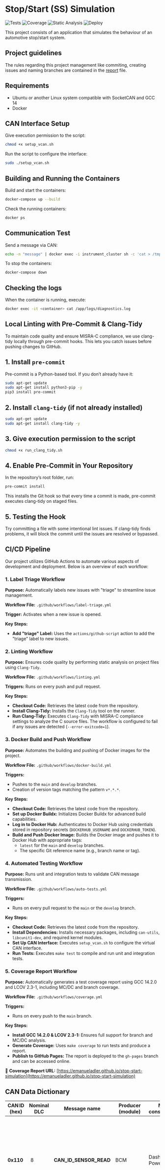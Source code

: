 # Stop/Start (SS) Simulation

![Tests](https://github.com/EmanuelAdler/stop-start-simulation/actions/workflows/auto-tests.yml/badge.svg)
![Coverage](https://github.com/EmanuelAdler/stop-start-simulation/actions/workflows/coverage.yml/badge.svg)
![Static Analysis](https://github.com/EmanuelAdler/stop-start-simulation/actions/workflows/linting.yml/badge.svg)
![Deploy](https://github.com/EmanuelAdler/stop-start-simulation/actions/workflows/docker-build.yml/badge.svg)

This project consists of an application that simulates the behaviour of an automotive stop/start system.

## Project guidelines
The rules regarding this project management like commiting, creating issues and naming branches are contained in the [report](report.md) file.

## Requirements  
- Ubuntu or another Linux system compatible with SocketCAN and GCC 14
- Docker  

## CAN Interface Setup  
Give execution permission to the script:  
```sh
chmod +x setup_vcan.sh
```
Run the script to configure the interface:
```sh
sudo ./setup_vcan.sh
```

## Building and Running the Containers
Build and start the containers:
```sh
docker-compose up --build
```

Check the running containers:
```sh
docker ps
```

## Communication Test
Send a message via CAN:
```sh
echo -n "message" | docker exec -i instrument_cluster sh -c 'cat > /tmp/command_pipe'
```

To stop the containers:
```sh
docker-compose down
```

## Checking the logs
When the container is running, execute:
```sh
docker exec -it <container> cat /app/logs/diagnostics.log
```

## Local Linting with Pre-Commit & Clang-Tidy
To maintain code quality and ensure MISRA-C compliance, we use clang-tidy locally through pre-commit hooks. This lets you catch issues before pushing changes to GitHub.

## 1. Install `pre-commit`
Pre-commit is a Python-based tool. If you don’t already have it:
```sh
sudo apt-get update
sudo apt-get install python3-pip -y
pip3 install pre-commit
```

## 2. Install `clang-tidy` (if not already installed)
```sh
sudo apt-get update
sudo apt-get install clang-tidy -y
```

## 3. Give execution permission to the script
```sh
chmod +x run_clang_tidy.sh
```

## 4. Enable Pre-Commit in Your Repository
In the repository’s root folder, run:
```sh
pre-commit install
```
This installs the Git hook so that every time a commit is made, pre-commit executes clang-tidy on staged files.

## 5. Testing the Hook
Try committing a file with some intentional lint issues.
If clang-tidy finds problems, it will block the commit until the issues are resolved or bypassed.

## CI/CD Pipeline

Our project utilizes GitHub Actions to automate various aspects of development and deployment. Below is an overview of each workflow:

### 1. Label Triage Workflow

**Purpose:** Automatically labels new issues with "triage" to streamline issue management.

**Workflow File:** `.github/workflows/label-triage.yml`

**Trigger:** Activates when a new issue is opened.

**Key Steps:**
- **Add "triage" Label:** Uses the `actions/github-script` action to add the "triage" label to new issues.

### 2. Linting Workflow

**Purpose:** Ensures code quality by performing static analysis on project files using `Clang-Tidy`.

**Workflow File:** `.github/workflows/linting.yml`

**Triggers:** Runs on every push and pull request.

**Key Steps:**
- **Checkout Code:** Retrieves the latest code from the repository.
- **Install Clang-Tidy:** Installs the `Clang-Tidy` tool on the runner.
- **Run Clang-Tidy:** Executes `Clang-Tidy` with MISRA-C compliance settings to analyze the C source files. The workflow is configured to fail if any issues are detected (`--error-exitcode=1`).

### 3. Docker Build and Push Workflow

**Purpose:** Automates the building and pushing of Docker images for the project.

**Workflow File:** `.github/workflows/docker-build.yml`

**Triggers:**
- Pushes to the `main` and `develop` branches.
- Creation of version tags matching the pattern `v*.*.*`.

**Key Steps:**
- **Checkout Code:** Retrieves the latest code from the repository.
- **Set up Docker Buildx:** Initializes Docker Buildx for advanced build capabilities.
- **Log in to Docker Hub:** Authenticates to Docker Hub using credentials stored in repository secrets (`DOCKERHUB_USERNAME` and `DOCKERHUB_TOKEN`).
- **Build and Push Docker Image:** Builds the Docker image and pushes it to Docker Hub with appropriate tags:
  - `latest` for the `main` and `develop` branches.
  - The specific Git reference name (e.g., branch name or tag).

### 4. Automated Testing Workflow

**Purpose:** Runs unit and integration tests to validate CAN message transmission.

**Workflow File:** `.github/workflows/auto-tests.yml`

**Triggers:**
- Runs on every pull request to the `main` or the `develop` branch.

**Key Steps:**
- **Checkout Code:** Retrieves the latest code from the repository.
- **Install Dependencies:** Installs necessary packages, including `can-utils`, `libcunit1-dev`, and required kernel modules.
- **Set Up CAN Interface:** Executes `setup_vcan.sh` to configure the virtual CAN interface.
- **Run Tests:** Executes `make test` to compile and run unit and integration tests.

### 5. Coverage Report Workflow
**Purpose:** Automatically generates a test coverage report using GCC 14.2.0 and LCOV 2.3-1, including MC/DC and branch coverage.

**Workflow File:** `.github/workflows/coverage.yml`

**Triggers:**
- Runs on every push to the `main` branch.

**Key Steps:**
- **Install GCC 14.2.0 & LCOV 2.3-1:** Ensures full support for branch and MC/DC analysis.
- **Generate Coverage:** Uses `make coverage` to run tests and produce a report.
- **Publish to GitHub Pages:** The report is deployed to the `gh-pages` branch and can be accessed online.

📄 **Coverage Report URL:** [https://emanueladler.github.io/stop-start-simulation](https://emanueladler.github.io/stop-start-simulation)

## CAN Data Dictionary

| CAN ID (hex) | Nominal DLC | Message name | Producer (module) | Main consumer(s) | Payload layout (byte offset → signal) | Notes |
|--------------|------------|------------------------|-------------------|------------------|---------------------------------------|-------|
| **0x110** | 8 | **CAN_ID_SENSOR_READ** | BCM | Dashboard, Powertrain | 0–7 → encrypted block (16 B is split into two 8‑byte frames) | Carries *any* sensor string: `speed`, `in_temp`, `ex_temp`, `door`, `tilt`, `accel`, `brake`, `temp_set`, `batt_soc`, `batt_volt`, `engi_temp`, `gear`. |
| **0x111** | 8 | **CAN_ID_COMMAND** | Dashboard / BCM | Powertrain, ECU | Encrypted string – typical values: `press_start_stop`, `system_disabled_error` | Used for high‑level driver requests or safety shutdowns. |
| **0x101** | 8 | **CAN_ID_ERROR_DASH** | Powertrain / BCM | Dashboard | Encrypted error keyword – e.g. `error_battery_low`, `error_battery_drop` | Shown as warnings on the instrument cluster. |
| **0x7E0** | 8 | **CAN_ID_ECU_RESTART** | Powertrain | Dashboard | Encrypted keywords: `ENGINE OFF`, `RESTART`, `ABORT` | Implements stop‑start restart sequence. |
